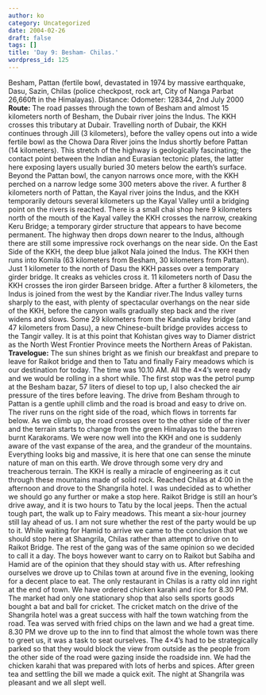 ```yaml
---
author: ko
category: Uncategorized
date: 2004-02-26
draft: false
tags: []
title: 'Day 9: Besham- Chilas.'
wordpress_id: 125
---
```


Besham, Pattan (fertile bowl, devastated in 1974 by massive earthquake, Dasu, Sazin, Chilas (police checkpost, rock art, City of Nanga Parbat 26,660ft in the Himalayas).
Distance: Odometer: 128344, 2nd July 2000
**Route:** The road passes through the town of Besham and almost 15 kilometers north of Besham, the Dubair river joins the Indus. The KKH crosses this tributary at Dubair. Travelling north of Dubair, the KKH continues through Jill (3 kilometers), before the valley opens out into a wide fertile bowl as the Chowa Dara River joins the Indus shortly before Pattan (14 kilometers). This stretch of the highway is geologically fascinating; the contact point between the Indian and Eurasian tectonic plates, the latter here exposing layers usually buried 30 meters below the earth’s surface.
Beyond the Pattan bowl, the canyon narrows once more, with the KKH perched on a narrow ledge some 300 meters above the river. A further 8 kilometers north of Pattan, the Kayal river joins the Indus, and the KKH temporarily detours several kilometers up the Kayal Valley until a bridging point on the rivers is reached. There is a small chai shop here 9 kilometers north of the mouth of the Kayal valley the KKH crosses the narrow, creaking Keru Bridge; a temporary girder structure that appears to have become permanent.
The highway then drops down nearer to the Indus, although there are still some impressive rock overhangs on the near side. On the East Side of the KKH, the deep blue jalkot Nala joined the Indus. The KKH then runs into Komila (63 kilometers from Besham, 30 kilometers from Pattan). Just 1 kilometer to the north of Dasu the KKH passes over a temporary girder bridge. It creaks as vehicles cross it. 11 kilometers north of Dasu the KKH crosses the iron girder Barseen bridge.
After a further 8 kilometers, the Indus is joined from the west by the Kandiar river.The Indus valley turns sharply to the east, with plenty of spectacular overhangs on the near side of the KKH, before the canyon walls gradually step back and the river widens and slows. Some 29 kilometers from the Kandia valley bridge (and 47 kilometers from Dasu), a new Chinese-built bridge provides access to the Tangir valley. It is at this point that Kohistan gives way to Diamer district as the North West Frontier Province meets the Northern Areas of Pakistan.
**Travelogue:**
The sun shines bright as we finish our breakfast and prepare to leave for Raikot bridge and then to Tatu and finally Fairy meadows which is our destination for today. The time was 10.10 AM. All the 4×4’s were ready and we would be rolling in a short while. The first stop was the petrol pump at the Besham bazar, 57 liters of diesel to top up, I also checked the air pressure of the tires before leaving. The drive from Besham through to Pattan is a gentle uphill climb and the road is broad and easy to drive on. The river runs on the right side of the road, which flows in torrents far below. As we climb up, the road crosses over to the other side of the river and the terrain starts to change from the green Himalayas to the barren burnt Karakorams. We were now well into the KKH and one is suddenly aware of the vast expanse of the area, and the grandeur of the mountains. Everything looks big and massive, it is here that one can sense the minute nature of man on this earth.
We drove through some very dry and treacherous terrain. The KKH is really a miracle of engineering as it cut through these mountains made of solid rock. Reached Chilas at 4:00 in the afternoon and drove to the Shangrila hotel. I was undecided as to whether we should go any further or make a stop here. Raikot Bridge is still an hour’s drive away, and it is two hours to Tatu by the local jeeps. Then the actual tough part, the walk up to Fairy meadows. This meant a six-hour journey still lay ahead of us. I am not sure whether the rest of the party would be up to it. While waiting for Hamid to arrive we came to the conclusion that we should stop here at Shangrila, Chilas rather than attempt to drive on to Raikot Bridge. The rest of the gang was of the same opinion so we decided to call it a day. The boys however want to carry on to Raikot but Sabiha and Hamid are of the opinion that they should stay with us.
After refreshing ourselves we drove up to Chilas town at around five in the evening, looking for a decent place to eat. The only restaurant in Chilas is a ratty old inn right at the end of town. We have ordered chicken karahi and rice for 8.30 PM. The market had only one stationary shop that also sells sports goods bought a bat and ball for cricket.
The cricket match on the drive of the Shangrila hotel was a great success with half the town watching from the road. Tea was served with fried chips on the lawn and we had a great time. 8.30 PM we drove up to the inn to find that almost the whole town was there to greet us, it was a task to seat ourselves. The 4×4’s had to be strategically parked so that they would block the view from outside as the people from the other side of the road were gazing inside the roadside inn. We had the chicken karahi that was prepared with lots of herbs and spices. After green tea and settling the bill we made a quick exit. The night at Shangrila was pleasant and we all slept well.